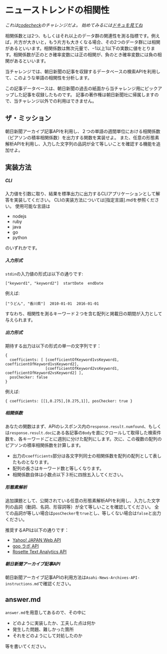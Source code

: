 # ニューストレンドの相関性

*これは[codecheck](http://app.code-check.io/openchallenges)のチャレンジだよ。 始めてみるには[ドキュを見てね](https://code-check.github.io/docs/ja)*

相関係数とは2つ、もしくはそれ以上のデータ群の関連性を測る指標です。例えば，片方が大きいと，もう片方も大きくなる場合、その2つのデータ群には相関があるといいます。相関係数は無次元量で、−1以上1以下の実数に値をとります。相関係数が正のとき確率変数には正の相関が、負のとき確率変数には負の相関があるといいます。

当チャレンジでは、朝日新聞の記事を収録するデータベースの検索APIを利用して、このような単語の相関性を分析します。

この記事データベースは、朝日新聞の過去の紙面から当チャレンジ用にピックアップした記事を収録したものです。
記事の著作権は朝日新聞社に帰属しますので、当チャレンジ以外での利用はできません。


## ザ・ミッション
朝日新聞アーカイブ記事APIを利用し、２つの単語の週間単位における相関係数（ピアソンの積率相関係数）を出力する関数を実装せよ。
また、任意の形態素解析APIを利用し、入力した文字列の品詞が全て等しいことを確認する機能を追加せよ。

## 実装方法

##### CLI
入力値を引数に取り、結果を標準出力に出力するCLIアプリケーションとして解答を実装してください。
CLIの実装方法については[指定言語].mdを参照ください。
使用可能な言語は

- nodejs
- ruby
- java
- go
- python

のいずれかです。

##### 入力形式
`stdin`の入力値の形式は以下の通りです:
```
["keyword1", "keyword2"]  startDate  endDate
```
例えば:
```
["うどん", "香川県"]  2010-01-01  2016-01-01
```

すなわち、相関性を測るキーワード２つを含む配列と掲載日の期間が入力として与えられます。

##### 出力形式
期待する出力は以下の形式の単一の文字列です：
```
{
  coefficients: [ [coefficientOfKeyword1vsKeyword1, coefficientOfKeyword1vsKeyword2],
                  [coefficientOfKeyword2vsKeyword1, coefficientOfKeyword2vsKeyword2] ],
  posChecker: false
}
```

例えば:
```
{ coefficients: [[1,0.275],[0.275,1]], posChecker: true }
```

##### 相関係数

あなたの関数はまず、APIのレスポンス内の`response.result.numfound`、もしくは`response.result.doc`にある各記事の`Body`を直にクロールして取得した検索件数を、各キーワードごとに週別に分けた配列にします。次に、この複数の配列のピアソンの積率相関係数を計算します。

- 出力の`coefficients`部分は各文字列同士の相関係数を配列の配列として表したものとなります。
- 配列の長さはキーワード数と等しくなります。
- 相関係数自体は小数点以下３桁に四捨五入してください。

##### 形態素解析

追加課題として、公開されている任意の形態素解析APIを利用し、入力した文字列の品詞（動詞、名詞、形容詞等）が全て等しいことを確認してください。
全ての品詞が等しい場合は`posChecker`を`true`とし、等しくない場合は`false`と出力ください。

推奨するAPIは以下の通りです：
- [Yahoo! JAPAN Web API](http://developer.yahoo.co.jp/sample/jlp/sample2.html)
- [goo ラボ API](https://labs.goo.ne.jp/api/jp/morphological-analysis/)
- [Rosette Text Analytics API](https://www.rosette.com/function/morphological-analysis/)

##### 朝日新聞アーカイブ記事API
朝日新聞アーカイブ記事APIの利用方法は`Asahi-News-Archives-API-instructions.md`で確認ください。

## answer.md
`answer.md`を用意してあるので、その中に
- どのように実装したか、工夫した点は何か
- 発生した問題、難しかった箇所
- それをどのようにして対処したのか

等を書いてください。

